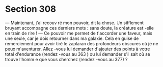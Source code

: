# Section 308

— Maintenant, j'ai recouv ré mon pouvoir, dit la chose.
Un sifflement bruyant accompagne ces derniers mots : sans
doute, la créature est -elle en train de rire !
— Ce pouvoir me permet de t'accorder une faveur, mais une
seule, car je dois retourner dans ma galaxie. Cela en guise de
remerciement pour avoir tiré le zaplaran des profondeurs
obscures où je ne peux m'aventurer.
Allez -vous lui demander d'ajouter des points à votre total
d'endurance  (rendez -vous au 363 ) ou lui demander s'il sait où
se trouve l'homm e que vous cherchez (rendez -vous au 377) ?